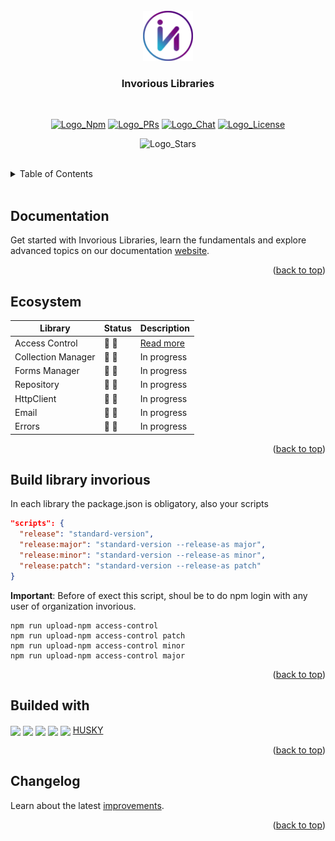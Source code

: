 [Comment: Environments by Logo]: #
[Logo_Npm]: https://img.shields.io/badge/NPM-v0.0.0-blue
[Logo_PRs]: https://img.shields.io/badge/PRs-welcome-brightgreen.svg
[Logo_Chat]: https://img.shields.io/badge/Chat-Slack-7289da.svg
[Logo_License]: https://img.shields.io/badge/License-MIT-green.svg
[Logo_Stars]: https://img.shields.io/github/stars/Invorious?style=social
[Comment: Environments by Url]: #
[Url_Git_PRs]: https://github.com/Invorious/invorious/pulls
[Url_Npm]: https://www.npmjs.com/org/invorious
[Url_Chat]: https://invorious.slack.com
[Url_Docusaurus]: https://docusaurus.io

<br>
<div align="center" id="readme-top">
  <a href="https://github.com/Invorious/invorious">
    <img src="images/logo.png" alt="Logo" width="80" height="80">
  </a>

  <br>
  <h3>Invorious Libraries</h3>
  <br>

[![Logo_Npm]][Url_Npm]
[![Logo_PRs]][Url_Git_PRs]
[![Logo_Chat]][Url_Chat]
[![Logo_License]]()

![Logo_Stars]

</div>

<br>

<details>
  <summary>Table of Contents</summary>
  <ol>
    <li><a href="#documentation">Documentation</a></li>
    <li><a href="#ecosystem">Ecosystem</a></li>
    <li><a href="#build-library-invorious">Build library invorious</a></li>
    <li><a href="#builded-with">Builded with</a></li>
    <li><a href="#changelog">Changelog</a></li>
  </ol>
</details>

<br>

<h2 id="documentation">Documentation</h2>

Get started with Invorious Libraries, learn the fundamentals and explore advanced topics on our documentation [website][Url_Docusaurus].

<p align="right">(<a href="#readme-top">back to top</a>)</p>

<h2 id="ecosystem">Ecosystem</h2>

| Library            | Status                        | Description                                      |
| ------------------ | ----------------------------- | ------------------------------------------------ |
| Access Control     | :construction: :construction: | [Read more](./packages/access-control/README.md) |
| Collection Manager | :construction: :construction: | In progress                                      |
| Forms Manager      | :construction: :construction: | In progress                                      |
| Repository         | :construction: :construction: | In progress                                      |
| HttpClient         | :construction: :construction: | In progress                                      |
| Email              | :construction: :construction: | In progress                                      |
| Errors             | :construction: :construction: | In progress                                      |

<p align="right">(<a href="#readme-top">back to top</a>)</p>

<h2 id="build-library-invorious">Build library invorious</h2>

In each library the package.json is obligatory, also your scripts

```json
"scripts": {
  "release": "standard-version",
  "release:major": "standard-version --release-as major",
  "release:minor": "standard-version --release-as minor",
  "release:patch": "standard-version --release-as patch"
}
```

**Important**: Before of exect this script, shoul be to do npm login with any user of organization invorious.

```console
npm run upload-npm access-control
npm run upload-npm access-control patch
npm run upload-npm access-control minor
npm run upload-npm access-control major
```

<p align="right">(<a href="#readme-top">back to top</a>)</p>

<h2 id="builded-with">Builded with</h2>

<a href="https://nx.dev"><img align="center" src="https://raw.githubusercontent.com/nrwl/nx/master/images/nx-logo.png" width="45"></a>
<a href="https://nestjs.com"><img align="center" src="https://www.vectorlogo.zone/logos/nestjs/nestjs-icon.svg" width="40"></a>
<a href="https://reactjs.org/"><img align="center" src="https://www.vectorlogo.zone/logos/reactjs/reactjs-icon.svg" width="40"></a>
<a href="https://developers.google.com/"><img align="center" src="https://www.vectorlogo.zone/logos/google/google-icon.svg" width="40"></a>
<a href="https://metamask.io/"><img align="center" src="https://vectorwiki.com/images/JCpNh__metamask-icon.svg" width="40"></a>
<a href="https://github.com/typicode/husky">HUSKY</a>

<p align="right">(<a href="#readme-top">back to top</a>)</p>

<h2 id="changelog">Changelog</h2>

Learn about the latest [improvements](./CHANGELOG.md).

<p align="right">(<a href="#readme-top">back to top</a>)</p>
